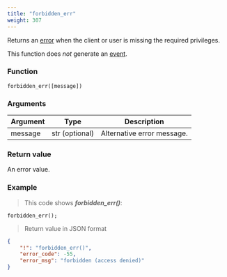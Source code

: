 ```yaml
---
title: "forbidden_err"
weight: 307
---
```


Returns an [error](../../data-types/error) when the client or user is missing the required privileges.

This function does *not* generate an [event](../../overview/events).

### Function

`forbidden_err([message])`

### Arguments

Argument | Type | Description
-------- | ---- | -----------
message | str (optional) | Alternative error message.

### Return value

An error value.

### Example

> This code shows ***forbidden_err()***:

```thingsdb,json_response
forbidden_err();
```

> Return value in JSON format

```json
{
    "!": "forbidden_err()",
    "error_code": -55,
    "error_msg": "forbidden (access denied)"
}
```
